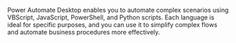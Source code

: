 Power Automate Desktop enables you to automate complex scenarios using VBScript, JavaScript, PowerShell, and Python scripts. Each language is ideal for specific purposes, and you can use it to simplify complex flows and automate business procedures more effectively.